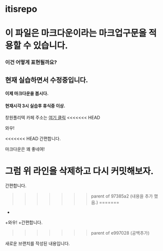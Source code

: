 # itisrepo
# 이 파일은 마크다운이라는 마크업구문을 적용할 수 있습니다.
### 이건 어떻게 표현될까요?
## 현재 실습하면서 수정중입니다.
#### 이제 마크다운을 봅시다.
#### 현재시각 3시 실습후 휴식중 이상.
창원폴리텍 카페 주소는 [여기 클릭](https://cafe.naver.com/kopochangwon "onmouseover 이벤트 발생시 표시하는 문자")
<<<<<<< HEAD

와우!

<<<<<<< HEAD
간편합니다.

마크다운은 꽤 좋네여!

그럼 위 라인을 삭제하고 다시 커밋해보자.
=======
간편합니다.
>>>>>>> parent of 97385a2 (내용을 추가 했음.)
=======
+
+와우!
+간편합니다.
>>>>>>> parent of e997028 (공백추가)

새로운 브랜치를 작성된 내용입니다.